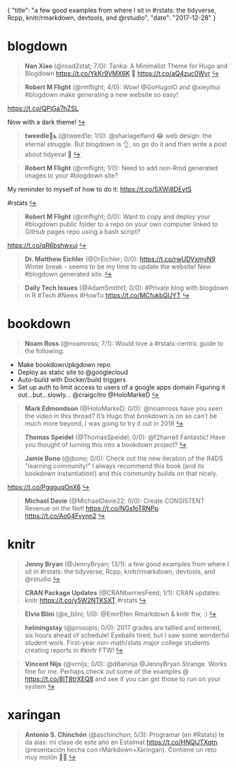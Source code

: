 {
  "title": "a few good examples from where I sit in #rstats: the tidyverse, Rcpp, knitr/rmarkdown, devtools, and @rstudio",
  "date": "2017-12-28"
}

# blogdown

> **Nan Xiao** (@road2stat; 7/0): Tanka: A Minimalist Theme for Hugo and Blogdown https://t.co/YkKr9VMX6K 🎉 https://t.co/aQ4zuc0Wvr  [&#8618;](https://twitter.com/xieyihui/status/946003081631744011)

<!-- -->


> **Robert M Flight** (@rmflight; 4/0): Wow! @GoHugoIO and @xieyihui #blogdown make generating a new website so easy!
>
https://t.co/QPjGa7hZSL
>
Now with a dark theme!  [&#8618;](https://twitter.com/xieyihui/status/946123329483796480)

<!-- -->


> **tweedle🦑⦩** (@tweed1e; 1/0): @sharlagelfand 😂 web design: the eternal struggle. But blogdown is 👌, so go do it and then write a post about tidyeval 🙏  [&#8618;](https://twitter.com/xieyihui/status/946162464638558210)

<!-- -->


> **Robert M Flight** (@rmflight; 1/0): Need to add non-Rmd generated  images to your #blogdown site? 
>
My reminder to myself of how to do it: https://t.co/5XWj8DEytS
>
#rstats  [&#8618;](https://twitter.com/xieyihui/status/946123784280510466)

<!-- -->


> **Robert M Flight** (@rmflight; 0/0): Want to copy and deploy your #blogdown public folder to a repo on your own computer linked to GitHub pages repo using a bash script?
>
https://t.co/qR6bshwxuj  [&#8618;](https://twitter.com/xieyihui/status/946130112558370816)

<!-- -->


> **Dr. Matthew Eichler** (@DrEichler; 0/0): https://t.co/rwUDVxmyN9 Winter break - seems to be my time to update the website! New #blogdown generated site.  [&#8618;](https://twitter.com/xieyihui/status/946122498348793856)

<!-- -->


> **Daily Tech Issues** (@AdamSmitht1; 0/0): #Private blog with blogdown in R
#Tech #News #HowTo
https://t.co/MCfukbQUYT  [&#8618;](https://twitter.com/xieyihui/status/945832252801474560)

<!-- -->


# bookdown

> **Noam Ross** (@noamross; 7/1): Would love a #rstats-centric guide to the following:
- Make bookdown/pkgdown repo
- Deploy as static site to @googlecloud
- Auto-build with Docker/build triggers
- Set up auth to limit access to users of a google apps domain
Figuring it out…but…slowly…
@craigcitro @HoloMarkeD  [&#8618;](https://twitter.com/xieyihui/status/946126849570164736)

<!-- -->


> **Mark Edmondson** (@HoloMarkeD; 0/0): @noamross have you seen the video in this thread? It’s Hugo that bookdown is on so can’t be much more beyond, I was going to try it out in 2018  [&#8618;](https://twitter.com/xieyihui/status/946159519331160065)

<!-- -->


> **Thomas Speidel** (@ThomasSpeidel; 0/0): @f2harrell Fantastic! Have you thought of turning this into a bookdown project?  [&#8618;](https://twitter.com/xieyihui/status/946106609842864128)

<!-- -->


> **Jamie Bono** (@jbono; 0/0): Check out the new iteration of the R4DS "learning community!" I always recommend this book (and its bookdown instantiation!) and this community builds on that nicely. 
>
https://t.co/PggguqOnX6  [&#8618;](https://twitter.com/xieyihui/status/946086778821332993)

<!-- -->


> **Michael Davie** (@MichaelDavie22; 0/0): Create CONSISTENT Revenue on the Net!
https://t.co/NGsfoTRNPp https://t.co/Ao04Fvynn2  [&#8618;](https://twitter.com/xieyihui/status/945852558538625024)

<!-- -->


# knitr

> **Jenny Bryan** (@JennyBryan; 13/1): a few good examples from where I sit in #rstats: the tidyverse, Rcpp, knitr/rmarkdown, devtools, and @rstudio  [&#8618;](https://twitter.com/xieyihui/status/945836841676169216)

<!-- -->


> **CRAN Package Updates** (@CRANberriesFeed; 1/1): CRAN updates: knitr https://t.co/y5W2NTKSXT #rstats  [&#8618;](https://twitter.com/xieyihui/status/946154383280148482)

<!-- -->


> **Elvio Blini** (@e_blini; 1/0): @EmirEfen Rmarkdown &amp; knitr ftw, :)  [&#8618;](https://twitter.com/xieyihui/status/945923452615184384)

<!-- -->


> **helmingstay** (@prosopis; 0/0): 2017 grades are tallied and entered, six hours ahead of schedule! Eyeballs tired, but I saw some wonderful student work. First-year non-math/stats major college students creating reports in #knitr FTW!  [&#8618;](https://twitter.com/xieyihui/status/945946354689429504)

<!-- -->


> **Vincent Nijs** (@vrnijs; 0/0): @d8aninja @JennyBryan Strange. Works fine for me. Perhaps check out some of the examples @ https://t.co/8IT8trXEQ8 and see if you can get those to run on your system  [&#8618;](https://twitter.com/xieyihui/status/945840561117736960)

<!-- -->


# xaringan

> **Antonio S. Chinchón** (@aschinchon; 5/3): Programar (en #Rstats) te da alas: mi clase de este año en Estalmat https://t.co/HNQlJTXqtn (presentación hecha con rMarkdown+Xaringan). Contiene un reto muy molón 👩‍🔬  [&#8618;](https://twitter.com/xieyihui/status/946058314613485569)

<!-- -->


